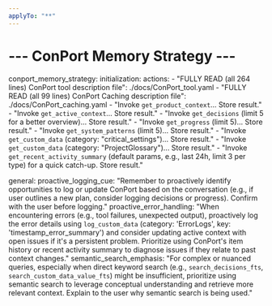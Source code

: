 ```yaml
---
applyTo: "**"
---
```

# --- ConPort Memory Strategy ---
conport_memory_strategy:
  initialization:
    actions:
      - "FULLY READ (all 264 lines) ConPort tool description file": ./docs/ConPort_tool.yaml
      - "FULLY READ (all 99 lines) ConPort Caching description file": ./docs/ConPort_caching.yaml
      - "Invoke `get_product_context`... Store result."
      - "Invoke `get_active_context`... Store result."
      - "Invoke `get_decisions` (limit 5 for a better overview)... Store result."
      - "Invoke `get_progress` (limit 5)... Store result."
      - "Invoke `get_system_patterns` (limit 5)... Store result."
      - "Invoke `get_custom_data` (category: \"critical_settings\")... Store result."
      - "Invoke `get_custom_data` (category: \"ProjectGlossary\")... Store result."
      - "Invoke `get_recent_activity_summary` (default params, e.g., last 24h, limit 3 per type) for a quick catch-up. Store result."

  general:
    proactive_logging_cue: "Remember to proactively identify opportunities to log or update ConPort based on the conversation (e.g., if user outlines a new plan, consider logging decisions or progress). Confirm with the user before logging."
    proactive_error_handling: "When encountering errors (e.g., tool failures, unexpected output), proactively log the error details using `log_custom_data` (category: 'ErrorLogs', key: 'timestamp_error_summary') and consider updating active context with open issues if it's a persistent problem. Prioritize using ConPort's item history or recent activity summary to diagnose issues if they relate to past context changes."
    semantic_search_emphasis: "For complex or nuanced queries, especially when direct keyword search (e.g., `search_decisions_fts`, `search_custom_data_value_fts`) might be insufficient, prioritize using semantic search to leverage conceptual understanding and retrieve more relevant context. Explain to the user why semantic search is being used."